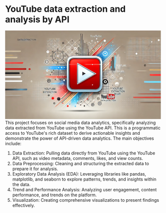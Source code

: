 # YouTube data extraction and analysis by API
![YouTube](https://github.com/towhidrazu/YouTube_data_extraction_by_API/blob/main/YouTube%20Data%20Extraction%20by%20API.png)
This project focuses on social media data analytics, specifically analyzing data extracted from YouTube using the YouTube API. This is a programmatic access to YouTube's rich dataset to derive actionable insights and demonstrate the power of API-driven data analytics. The main objectives include:
1.	Data Extraction: Pulling data directly from YouTube using the YouTube API, such as video metadata, comments, likes, and view counts.
2.	Data Preprocessing: Cleaning and structuring the extracted data to prepare it for analysis.
3.	Exploratory Data Analysis (EDA): Leveraging libraries like pandas, matplotlib, and seaborn to explore patterns, trends, and insights within the data.
4.	Trend and Performance Analysis: Analyzing user engagement, content performance, and trends on the platform.
5.	Visualization: Creating comprehensive visualizations to present findings effectively.
